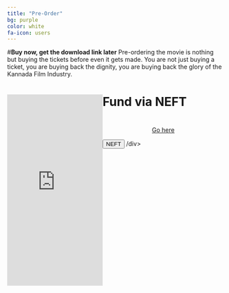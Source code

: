 ```yaml
---
title: "Pre-Order"
bg: purple
color: white
fa-icon: users
---
```

#**Buy now, get the download link later**
Pre-ordering the movie is nothing but buying the tickets before even it gets made. You are not just buying a ticket, you are buying back the dignity, you are buying back the glory of the Kannada Film Industry.
<style>
.button {
   border-top: 1px solid #34bfb8;
   background: #10a87d;
   background: -webkit-gradient(linear, left top, left bottom, from(#3e9c88), to(#10a87d));
   background: -webkit-linear-gradient(top, #3e9c88, #10a87d);
   background: -moz-linear-gradient(top, #3e9c88, #10a87d);
   background: -ms-linear-gradient(top, #3e9c88, #10a87d);
   background: -o-linear-gradient(top, #3e9c88, #10a87d);
   padding: 20px 40px;
   -webkit-border-radius: 16px;
   -moz-border-radius: 16px;
   border-radius: 16px;
   -webkit-box-shadow: rgba(0,0,0,1) 0 1px 0;
   -moz-box-shadow: rgba(0,0,0,1) 0 1px 0;
   box-shadow: rgba(0,0,0,1) 0 1px 0;
   text-shadow: rgba(0,0,0,.4) 0 1px 0;
   color: white;
   font-size: 24px;
   font-family: Helvetica, Arial, Sans-Serif;
   text-decoration: none;
   vertical-align: middle;
   }
.button:hover {
   border-top-color: #10a18e;
   background: #10a18e;
   color: #ccc;
   }
.button:active {
   border-top-color: #1b5c41;
   background: #1b5c41;
   }
</style>
<div>
<div style="float: left;">
<iframe src="https://www.indiegogo.com/project/to-make-c10-h14-n2-film-in-kannada/embedded" width="222px" height="445px" frameborder="0" scrolling="no"></iframe>
</div>

  <div >
      <h1>Fund via NEFT<h1></h1>
      <center><a href="http://www.c10h14n2thefilm.com/">Go here<a></center>
  </div>

<div>

<button>NEFT</button>
/div>

</div>
